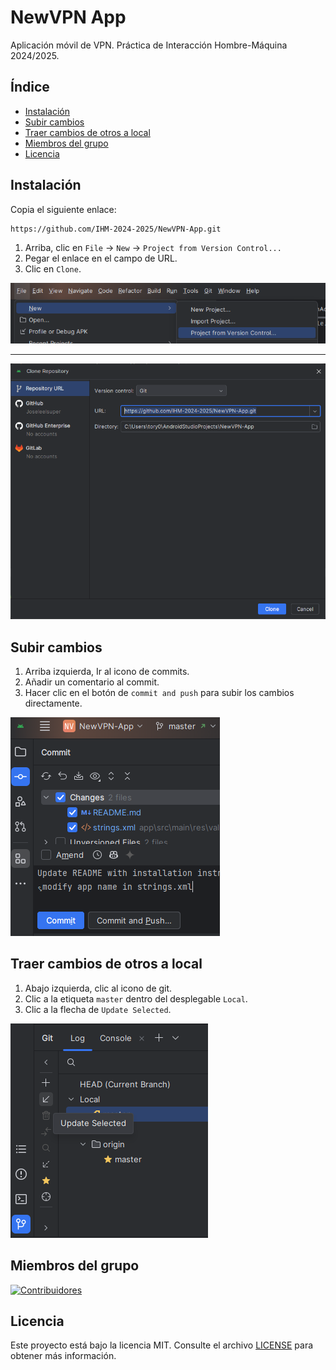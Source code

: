 # NewVPN App

Aplicación móvil de VPN. Práctica de Interacción Hombre-Máquina 2024/2025.

## Índice

- [Instalación](#instalación)
- [Subir cambios](#subir-cambios)
- [Traer cambios de otros a local](#traer-cambios-de-otros-a-local)
- [Miembros del grupo](#miembros-del-grupo)
- [Licencia](#licencia)

## Instalación

Copia el siguiente enlace:

```txt
https://github.com/IHM-2024-2025/NewVPN-App.git
```

1. Arriba, clic en `File` -> `New` -> `Project from Version Control...`
2. Pegar el enlace en el campo de URL.
3. Clic en `Clone`.

![Cómo clonar 1](assets/image.png)

---
![URL](assets/url.png)

## Subir cambios

1. Arriba izquierda, Ir al icono de commits.
2. Añadir un comentario al commit.
3. Hacer clic en el botón de `commit and push` para subir los cambios directamente.

![Commit](assets/commit.png)

## Traer cambios de otros a local

1. Abajo izquierda, clic al icono de git.
2. Clic a la etiqueta `master` dentro del desplegable `Local`.
3. Clic a la flecha de `Update Selected`.

![Pull](assets/pull.png)

## Miembros del grupo

[![Contribuidores](https://contrib.rocks/image?repo=IHM-2024-2025/NewVPN-App&max=500&columns=20)](https://github.com/IHM-2024-2025/NewVPN-App/graphs/contributors)

## Licencia

Este proyecto está bajo la licencia MIT. Consulte el archivo [LICENSE](LICENSE) para obtener más información.
